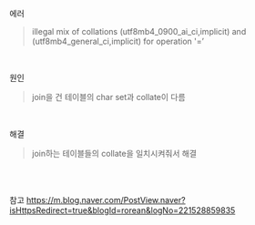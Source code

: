에러
> illegal mix of collations (utf8mb4_0900_ai_ci,implicit) and (utf8mb4_general_ci,implicit) for operation '=’

<br>

원인
> join을 건 테이블의 char set과 collate이 다름

<br>

해결
> join하는 테이블들의 collate을 일치시켜줘서 해결

<br>
<br>

참고 https://m.blog.naver.com/PostView.naver?isHttpsRedirect=true&blogId=rorean&logNo=221528859835
